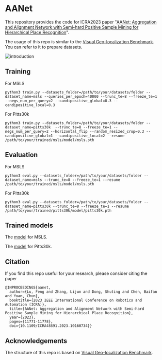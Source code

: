 # AANet
This repository provides the code for ICRA2023 paper "[AANet: Aggregation and Alignment Network with Semi-hard Positive Sample Mining for Hierarchical Place Recognition](https://ieeexplore.ieee.org/abstract/document/10160734)".

The usage of this repo is similar to the [Visual Geo-localization Benchmark](https://github.com/gmberton/deep-visual-geo-localization-benchmark). You can refer to it to prepare datasets.

![introduction](images/intro.png)
## Training
For MSLS
```
python3 train.py --datasets_folder=/path/to/your/datasets/folder --dataset_name=msls --queries_per_epoch=40000 --trunc_te=8 --freeze_te=1 --negs_num_per_query=2 --candipositive_global=0.3 --candipositive_local=0.3
```
For Pitts30k
```
python3 train.py --datasets_folder=/path/to/your/datasets/folder --dataset_name=pitts30k  --trunc_te=8 --freeze_te=1 --negs_num_per_query=2 --horizontal_flip --random_resized_crop=0.3 --candipositive_global=1 --candipositive_local=2 --resume /path/to/your/trained/msls/model/msls.pth
```

## Evaluation
For MSLS
```
python3 eval.py --datasets_folder=/path/to/your/datasets/folder --dataset_name=msls --trunc_te=8 --freeze_te=1 --resume /path/to/your/trained/msls/model/msls.pth
```
For Pitts30k
```
python3 eval.py --datasets_folder=/path/to/your/datasets/folder --dataset_name=pitts30k --trunc_te=8 --freeze_te=1 --resume /path/to/your/trained/pitts30k/model/pitts30k.pth
```

## Trained models
The [model](https://www.dropbox.com/scl/fi/tpa7v97ugboh7r6c5wx31/msls.pth?rlkey=zsrlajb27weyhx87az75ybk13&dl=0) for MSLS.

The [model](https://www.dropbox.com/scl/fi/pfetfhhekl1grgh83zhbl/pitts30k.pth?rlkey=nbyij3llw5sy0y2j9cykhp7h0&dl=0) for Pitts30k.

## Citation
If you find this repo useful for your research, please consider citing the paper
```
@INPROCEEDINGS{aanet,
  author={Lu, Feng and Zhang, Lijun and Dong, Shuting and Chen, Baifan and Yuan, Chun},
  booktitle={2023 IEEE International Conference on Robotics and Automation (ICRA)}, 
  title={AANet: Aggregation and Alignment Network with Semi-hard Positive Sample Mining for Hierarchical Place Recognition}, 
  year={2023},
  pages={11771-11778},
  doi={10.1109/ICRA48891.2023.10160734}}
```

## Acknowledgements
The structure of this repo is based on [Visual Geo-localization Benchmark](https://github.com/gmberton/deep-visual-geo-localization-benchmark).


